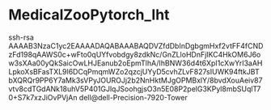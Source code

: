 # MedicalZooPytorch_lht

ssh-rsa AAAAB3NzaC1yc2EAAAADAQABAAABAQDVZfdDbInDgbgmHxf2vtFF4fCNDzFd198qAAWS0c+wFto0qUYfvobdgy8zdkNc/GnZLloHDnFjIKC4HkOM6J6ow3sXAa00yQkSaicOwLHJEanub2oEpmTlhA/IhBNW36d4t6XpI1cXwYrI3aAHLpkoXsBFasTXL9l6DCqPmqmWZo2qzcjUYyD5cvhZLvF827sIUWK94ftkJBTbXQRQr9PP6Y7aMk3sVPyJOUROJj2b2NnHktMJgOPMBxlY/8bvdXouAeiv87vtv8cdTGdANk18uhV5P401GJlqJSoohgjsO3n5E08P2pelG3KPyl8mbSUqlT70+S7k7xzJiOvPVjAn dell@dell-Precision-7920-Tower
